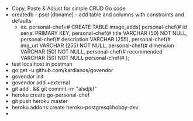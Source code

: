 * Copy, Paste & Adjust for simple CRUD Go code
* createdb - psql [dbname] - add table and columns with constraints and defaults
  * ex. 
  personal-chef=# CREATE TABLE image_adds(
  personal-chef(# id serial PRIMARY KEY,
  personal-chef(# title VARCHAR (50) NOT NULL,
  personal-chef(# description VARCHAR (255),
  personal-chef(# img_url VARCHAR (255) NOT NULL,
  personal-chef(# dimension VARCHAR (50) NOT NULL,
  personal-chef(# recommended VARCHAR (50) NOT NULL
  personal-chef(# );
* test localhost in postman
* go get -u github.com/kardianos/govendor
* govendor init
* govendor add +external
* git add . && git commit -m "alsdjkf"
* heroku create go-personal-chef
* git push heroku master
* heroku addons:create heroku-postgresql:hobby-dev
* 

